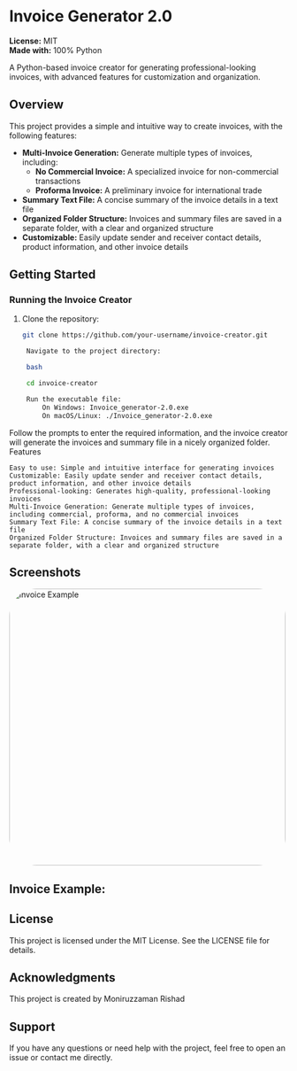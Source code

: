# Invoice Generator 2.0

**License:** MIT  
**Made with:** 100% Python

A Python-based invoice creator for generating professional-looking invoices, with advanced features for customization and organization.

## Overview

This project provides a simple and intuitive way to create invoices, with the following features:

- **Multi-Invoice Generation:** Generate multiple types of invoices, including:
  - **No Commercial Invoice:** A specialized invoice for non-commercial transactions
  - **Proforma Invoice:** A preliminary invoice for international trade
- **Summary Text File:** A concise summary of the invoice details in a text file
- **Organized Folder Structure:** Invoices and summary files are saved in a separate folder, with a clear and organized structure
- **Customizable:** Easily update sender and receiver contact details, product information, and other invoice details

## Getting Started

### Running the Invoice Creator

1. Clone the repository: 
   ```bash
   git clone https://github.com/your-username/invoice-creator.git

    Navigate to the project directory:

    bash

    cd invoice-creator

    Run the executable file:
        On Windows: Invoice_generator-2.0.exe
        On macOS/Linux: ./Invoice_generator-2.0.exe

Follow the prompts to enter the required information, and the invoice creator will generate the invoices and summary file in a nicely organized folder.
Features

    Easy to use: Simple and intuitive interface for generating invoices
    Customizable: Easily update sender and receiver contact details, product information, and other invoice details
    Professional-looking: Generates high-quality, professional-looking invoices
    Multi-Invoice Generation: Generate multiple types of invoices, including commercial, proforma, and no commercial invoices
    Summary Text File: A concise summary of the invoice details in a text file
    Organized Folder Structure: Invoices and summary files are saved in a separate folder, with a clear and organized structure

## Screenshots
<p align="left">
  <img src="https://github.com/RSB-bd/Invoice_Generator-2.0/blob/main/Application%20Interface.png" 
       alt="Invoice Example" 
       style="border-radius: 50px; width: 500px; height: auto;"/>
</p>

## Invoice Example:

## License

This project is licensed under the MIT License. See the LICENSE file for details.

## Acknowledgments

   This project is created by Moniruzzaman Rishad

## Support

If you have any questions or need help with the project, feel free to open an issue or contact me directly.


